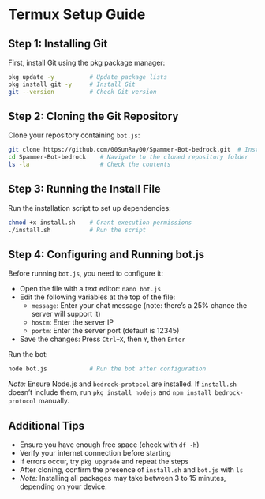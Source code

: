 # Termux Setup Guide

## Step 1: Installing Git
First, install Git using the pkg package manager:

```bash
pkg update -y          # Update package lists
pkg install git -y     # Install Git
git --version          # Check Git version
```

## Step 2: Cloning the Git Repository
Clone your repository containing `bot.js`:

```bash
git clone https://github.com/00SunRay00/Spammer-Bot-bedrock.git  # Install Repository
cd Spammer-Bot-bedrock    # Navigate to the cloned repository folder
ls -la                    # Check the contents
```

## Step 3: Running the Install File
Run the installation script to set up dependencies:

```bash
chmod +x install.sh    # Grant execution permissions
./install.sh           # Run the script
```

## Step 4: Configuring and Running bot.js
Before running `bot.js`, you need to configure it:
- Open the file with a text editor: `nano bot.js`
- Edit the following variables at the top of the file:
  - `message`: Enter your chat message (note: there’s a 25% chance the server will support it)
  - `hostm`: Enter the server IP
  - `portm`: Enter the server port (default is 12345)
- Save the changes: Press `Ctrl+X`, then `Y`, then `Enter`

Run the bot:

```bash
node bot.js            # Run the bot after configuration
```

*Note:* Ensure Node.js and `bedrock-protocol` are installed. If `install.sh` doesn’t include them, run `pkg install nodejs` and `npm install bedrock-protocol` manually.

## Additional Tips
- Ensure you have enough free space (check with `df -h`)
- Verify your internet connection before starting
- If errors occur, try `pkg upgrade` and repeat the steps
- After cloning, confirm the presence of `install.sh` and `bot.js` with `ls`
- *Note:* Installing all packages may take between 3 to 15 minutes, depending on your device.
